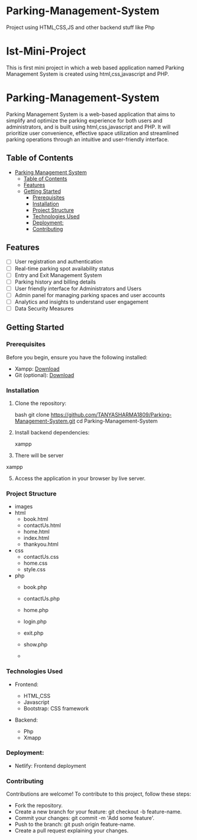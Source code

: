 # Parking-Management-System
Project using HTML,CSS,JS and other backend stuff like Php
# Ist-Mini-Project
This is first mini project in which  a web based application named Parking Management System is created using html,css,javascript and PHP.

# Parking-Management-System
Parking Management System is a web-based application that aims to simplify and optimize the parking experience for both users and administrators, and is built using html,css,javascript and PHP. It will prioritize user convenience, effective space utilization and streamlined parking operations through an intuitive and user-friendly interface.

## Table of Contents

- [Parking Management System](#Parking-Management-System)
  - [Table of Contents](#table-of-contents)
  - [Features](#features)
  - [Getting Started](#getting-started)
    - [Prerequisites](#prerequisites)
    - [Installation](#installation)
    - [Project Structure](#project-structure)
    - [Technologies Used](#technologies-used)
    - [Deployment:](#deployment)
    - [Contributing](#contributing)

## Features

- [ ] User registration and authentication
- [ ] Real-time parking spot availability status
- [ ] Entry and Exit Management System
- [ ] Parking history and billing details
- [ ] User friendly interface for Administrators and Users
- [ ] Admin panel for managing parking spaces and user accounts
- [ ] Analytics and insights to understand user engagement
- [ ] Data Security Measures

## Getting Started

### Prerequisites

Before you begin, ensure you have the following installed:

- Xampp: [Download](https://www.apachefriends.org/download.html)
- Git (optional): [Download](https://git-scm.com/downloads)

### Installation

1. Clone the repository:

   bash
   git clone https://github.com/TANYASHARMA1809/Parking-Management-System.git
   cd Parking-Management-System
   

2. Install backend dependencies:
 
   xampp


4. There will be server

  xampp
   
5. Access the application in your browser by live server.

### Project Structure

- images
- html
  - book.html
  - contactUs.html
  - home.html
  - index.html
  - thankyou.html
- css
  - contactUs.css
  - home.css
  - style.css
- php
  - book.php
  - contactUs.php
  - home.php 
  - login.php
  - exit.php 
  - show.php   
 
  - 
### Technologies Used

- Frontend:
  - HTML,CSS
  - Javascript
  - Bootstrap: CSS framework
  
- Backend:
  - Php
  - Xmapp

### Deployment:
- Netlify: Frontend deployment

### Contributing
Contributions are welcome! To contribute to this project, follow these steps:

-  Fork the repository.
- Create a new branch for your feature: git checkout -b feature-name.
- Commit your changes: git commit -m 'Add some feature'.
- Push to the branch: git push origin feature-name.
-  Create a pull request explaining your changes.
